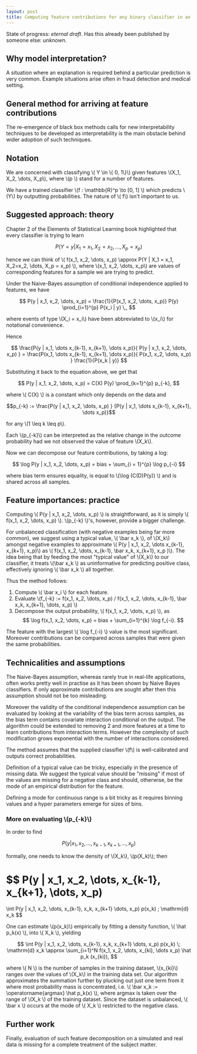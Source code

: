 ```yaml
---
layout: post
title: Computing feature contributions for any binary classifier in an unbalanced case
---
```


State of progress: *eternal draft*. Has this already been published by someone
else: *unknown*.

## Why model interpretation?

A situation where an explanation is required behind a particular prediction
is very common. Example situations arise often in fraud detection and medical
setting.

## General method for arriving at feature contributions

The re-emergence of black box methods calls for new interpretability techniques
to be developed as interpretability is the main obstacle behind wider adoption
of such techniques.

## Notation

We are concerned with classifying \\( Y \in \\\{ 0, 1\\\}\\) given features
\\(X_1, X_2, \dots, X_p\\), where \\(p \\) stand for a number of features.

We have a trained classifier \\(f : \mathbb{R}^p \to [0, 1] \\) which
predicts \\(Y\\) by outputting probabilities. The nature of \\( f\\) isn't
important to us.

## Suggested approach: theory

Chapter 2 of the Elements of Statistical Learning book highlighted that
every classifier is trying to learn

$$
P(Y = y | X_1 = x_1, X_2 = x_2, \dots, X_p = x_p)
$$

hence we can think of \\( f(x_1, x_2, \dots, x_p) \approx P(Y | X_1 = x_1,
X_2=x_2, \dots, X_p = x_p) \\), where \\(x_1, x_2, \dots, x_p\\) are values
of corresponding features for a sample we are trying to predict.

Under the Naive-Bayes assumption of conditional independence applied to
features, we have

$$
P(y | x_1, x_2, \dots, x_p) =
\frac{1}{P(x_1, x_2, \dots, x_p)} P(y)
\prod_{i=1}^{p} P(x_i | y) \,,
$$

where events of type \\(X_i = x_i\\) have been abbreviated to \\(x_i\\) for
notational convenience.

Hence

$$
\frac{P(y | x_1, \dots x_{k-1}, x_{k+1}, \dots x_p)}{
P(y | x_1, x_2, \dots, x_p) } =
\frac{P(x_1, \dots x_{k-1}, x_{k+1}, \dots x_p)}{
P(x_1, x_2, \dots, x_p) } \frac{1}{P(x_k | y)}
$$

Substituting it back to the equation above, we get that

$$
P(y | x_1, x_2, \dots, x_p) = C(X) P(y) \prod_{k=1}^{p} p_{-k},
$$

where \\( C(X) \\) is a constant which only depends on the data and

$$p_{-k} := \frac{P(y | x_1, x_2, \dots, x_p) }
{P(y | x_1, \dots x_{k-1}, x_{k+1}, \dots x_p)}$$

for any \\(1 \leq k \leq p\\).

Each \\(p_{-k}\\) can be interpreted as the relative change in the outcome
probability had we not observed the value of feature \\(X_k\\).

Now we can decompose our feature contributions, by taking a log:

$$
\log P(y | x_1, x_2, \dots, x_p) = bias + \sum_{i = 1}^{p} \log p_{-i}
$$

where bias term ensures equality, is equal to \\(\log (C(D)P(y)) \\) and
is shared across all samples.

## Feature importances: practice

Computing \\( P(y | x_1, x_2, \dots, x_p) \\) is straightforward, as it is
simply \\( f(x_1, x_2, \dots, x_p) \\). \\(p_{-k} \\)'s, however, provide a
bigger challenge.

For unbalanced classification (with negative examples being far more common),
we suggest using a typical value, \\( \bar x_k \\), of \\(X_k\\) amongst
negative examples to approximate \\( P(y | x_1, x_2, \dots x_{k-1}, x_{k+1},
x_p)\\) as \\( f(x_1, x_2, \dots, x_{k-1}, \bar x_k, x_{k+1}, x_p )\\). The
idea being that by feeding the most "typical value" of \\(X_k\\) to our
classifier, it treats \\(\bar x_k \\) as uninformative for predicting positive
class, effectively ignoring \\( \bar x_k \\) all together.

Thus the method follows:

1. Compute \\( \bar x_i \\) for each feature.
2. Evaluate
   \\(f_{-k} := f(x_1, x_2, \dots, x_p) / f(x_1, x_2, \dots, x_{k-1}, \bar x_k, x_{k+1}, \dots, x_p) \\)
3. Decompose the output probability, \\( f(x_1, x_2, \dots, x_p) \\), as
   $$
   \log f(x_1, x_2, \dots, x_p) = bias + \sum_{i=1}^{k} \log f_{-i}.
   $$

The feature with the largest \\( \log f_{-i} \\) value is the most significant.
Moreover contributions can be compared across samples that were given the
same probabilities.

## Technicalities and assumptions

The Naive-Bayes assumption, whereas rarely true in real-life applications,
often works pretty well in practise as it has been shown by Naive Bayes
classifiers. If only approximate contributions are sought after then this
assumption should not be too misleading.

Moreover the validity of the conditional independence assumption can be
evaluated by looking at the variability of the bias term across samples, as the
bias term contains covariate interaction conditional on the output. The
algorithm could be extended to removing 2 and more features at a time to learn
contributions from interaction terms. However the complexity of such
modification grows exponential with the number of interactions considered.

The method assumes that the supplied classifier \\(f\\) is well-calibrated
and outputs correct probabilities.

Definition of a typical value can be tricky, especially in the presence of
missing data. We suggest the typical value should be "missing" if most of the
values are missing for a negative class and should, otherwise, be the mode of
an empirical distribution for the feature.

Defining a mode for continuous range is a bit tricky as it requires
binning values and a hyper parameters emerge for sizes of bins.

### More on evaluating \\(p_{-k}\\)

In order to find

$$
P(y | x_1, x_2, \dots, x_{k-1}, x_{k+1}, \dots, x_p)
$$

formally, one needs to know the density of \\(X_k\\), \\(p(X_k)\\); then

$$
P(y | x_1, x_2, \dots, x_{k-1}, x_{k+1}, \dots, x_p)
=
\int P(y | x_1, x_2, \dots, x_{k-1}, x_k, x_{k+1} \dots, x_p) p(x_k) \; \mathrm{d} x_k
$$

One can estimate \\(p(x_k)\\) empirically by fitting a density function,
\\( \hat p_k(x) \\), into \\( X_k \\), yielding

$$
\int P(y | x_1, x_2, \dots, x_{k-1}, x_k, x_{k+1} \dots, x_p) p(x_k) \; \mathrm{d} x_k
\approx \sum_{i=1}^N f(x_1, x_2, \dots, x_{ki}, \dots x_p) \hat p_k (x_{ki}),
$$

where \\( N \\) is the number of samples in the training dataset, \\(x_{ki}\\) ranges
over the values of \\(X_k\\) in the training data set. Our algorithm approximates
the summation further by plucking out just one term from it where most probability
mass is concentrated, i.e.
\\( \bar x_k := \operatorname{argmax} \hat p_k(x) \\), where argmax is taken over
the range of \\(X_k \\) of the training dataset. Since the dataset is
unbalanced, \\( \bar x \\) occurs at the mode of \\( X_k \\) restricted to the
negative class.

## Further work

Finally, evaluation of such feature decomposition on a simulated and real data
is missing for a complete treatment of the subject matter.
